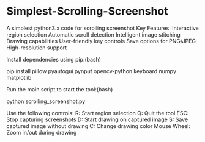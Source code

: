 # Simplest-Scrolling-Screenshot
A simplest python3.x code for scrolling screenshot
Key Features:
Interactive region selection
Automatic scroll detection
Intelligent image stitching
Drawing capabilities
User-friendly key controls
Save options for PNG/JPEG
High-resolution support

Install dependencies using pip:(bash)

pip install pillow pyautogui pynput opencv-python keyboard numpy matplotlib

Run the main script to start the tool:(bash)

python scrolling_screenshot.py

Use the following controls:
R: Start region selection
Q: Quit the tool
ESC: Stop capturing screenshots
D: Start drawing on captured image
S: Save captured image without drawing
C: Change drawing color
Mouse Wheel: Zoom in/out during drawing
